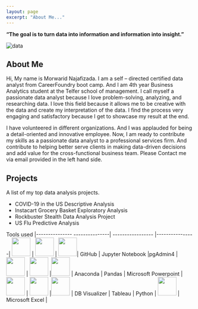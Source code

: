 ```yaml
---
layout: page
excerpt: "About Me..."
---
```


__“The goal is to turn data into information and information into insight.”__ 

![data](https://morwarid1.github.io/images/data-analytics.jpg)


## About Me
Hi, My name is Morwarid Najafizada. I am a self – directed certified data analyst from CareerFoundry boot camp. And I am 4th year Business Analytics student at the Telfer school of management. I call myself a passionate data analyst because I love problem-solving, analyzing, and researching data. I love this field because it allows me to be creative with the data and create my interpretation of the data. I find the process very engaging and satisfactory because I get to showcase my result at the end.

I have volunteered in different organizations. And I was applauded for being a detail-oriented and innovative employee. Now, I am ready to contribute my skills as a passionate data analyst to a professional services firm. And contribute to helping better serve clients in making data-driven decisions and add value for the cross-functional business team. Please Contact me via email provided in the left hand side. 


## Projects
A list of my top data analysis projects. 

- COVID-19 in the US Descriptive Analysis
- Instacart Grocery Basket Exploratory Analysis 
- Rockbuster Stealth Data Analysis Project
- US Flu Predictive Analysis

Tools used |---------------
---------------| ----------------- |----------------|
<img src="https://morwarid1.github.io/images/Tools/Github.png" width="50"> | <img src="https://morwarid1.github.io/images/Tools/Jupyter-Notebook.png" width="50"> | <img src="https://morwarid1.github.io/images/Tools/pgAdmin4.png" width="50">|
GitHub | Jupyter Notebook |pgAdmin4 |
<img src="https://morwarid1.github.io/images/Tools/Anaconda.png" width="50"> | <img src="https://morwarid1.github.io/images/Tools/Pandas.png" width="50"> |<img src="https://morwarid1.github.io/images/Tools/Microsoft-Powerpoint.png" width="50"> |
Anaconda | Pandas | Microsoft Powerpoint | 
<img src="https://morwarid1.github.io/images/Tools/DB-Visualizer.png" width="50"> | <img src="https://morwarid1.github.io/images/Tools/Tableau.png" width="50"> |<img src="https://morwarid1.github.io/images/Tools/Python.png" width="50"> |
DB Visualizer | Tableau | Python |
<img src="https://morwarid1.github.io/images/Tools/Microsoft-Excel.png" width="50"> | 
Microsoft Excel | 






